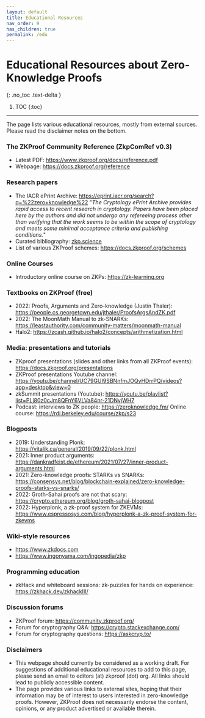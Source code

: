 ```yaml
---
layout: default
title: Educational Resources
nav_order: 9
has_children: true
permalink: /edu
---
```


# Educational Resources about Zero-Knowledge Proofs
{: .no_toc .text-delta }

1. TOC
{:toc}


---

The page lists various educational resources, mostly from external sources. Please read the disclaimer notes on the bottom.


### The ZKProof Community Reference (ZkpComRef v0.3)
- Latest PDF: https://www.zkproof.org/docs/reference.pdf
- Webpage: https://docs.zkproof.org/reference

### Research papers
- The IACR ePrint Archive:  https://eprint.iacr.org/search?q=%22zero+knowledge%22 "_The Cryptology ePrint Archive provides rapid access to recent research in cryptology. Papers have been placed here by the authors and did not undergo any refereeing process other than verifying that the work seems to be within the scope of cryptology and meets some minimal acceptance criteria and publishing conditions._"
- Curated bibliography: [zkp.science](https://zkp.science)
- List of various ZKProof schemes: https://docs.zkproof.org/schemes

### Online Courses
- Introductory online course on ZKPs: https://zk-learning.org

### Textbooks on ZKProof (free)
- 2022: Proofs, Arguments and Zero-knowledge (Justin Thaler): https://people.cs.georgetown.edu/jthaler/ProofsArgsAndZK.pdf
- 2022: The MoonMath Manual to zk-SNARKs: https://leastauthority.com/community-matters/moonmath-manual
- Halo2: https://zcash.github.io/halo2/concepts/arithmetization.html

### Media: presentations and tutorials
- ZKproof presentations (slides and other links from all ZKProof events): https://docs.zkproof.org/presentations
- ZKProof presentations Youtube channel: https://youtu.be/channel/UC79GUI9SBNnfmJOQyHDrrPQ/videos?app=desktop&view=0
- zkSummit presentations (Youtube):
https://youtu.be/playlist?list=PLj80z0cJm8QFnY6VLVa84nr-21DNvjWH7
- Podcast: interviews to ZK people: https://zeroknowledge.fm/
Online course:
https://rdi.berkeley.edu/course/zkp/s23

### Blogposts
- 2019: Understanding Plonk: https://vitalik.ca/general/2019/09/22/plonk.html
- 2021: Inner product arguments: https://dankradfeist.de/ethereum/2021/07/27/inner-product-arguments.html
- 2021: Zero-knowledge proofs: STARKs vs SNARKs:  https://consensys.net/blog/blockchain-explained/zero-knowledge-proofs-starks-vs-snarks/
- 2022: Groth-Sahai proofs are not that scary:  https://crypto.ethereum.org/blog/groth-sahai-blogpost
- 2022: Hyperplonk, a zk-proof system for ZKEVMs:  https://www.espressosys.com/blog/hyperplonk-a-zk-proof-system-for-zkevms


### Wiki-style resources
- https://www.zkdocs.com
- https://www.ingonyama.com/ingopedia/zkp

### Programming education
- zkHack and whiteboard sessions: zk-puzzles for hands on experience: https://zkhack.dev/zkhackIII/

### Discussion forums
- ZKProof forum: https://community.zkproof.org/
- Forum for cryptography Q&A: https://crypto.stackexchange.com/
- Forum for cryptography questions: https://askcryp.to/


### Disclaimers 
- This webpage should currently be considered as a working draft. For suggestions of additional educational resources to add to this page, please send an email to editors (at) zkproof (dot) org. All links should lead to publicly accessible content.
- The page provides various links to external sites, hoping that their information may be of interest to users interested in zero-knowledge proofs. However, ZKProof does not necessarily endorse the content, opinions, or any product advertised or available therein.
